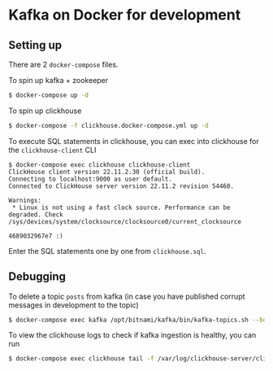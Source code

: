 # Kafka on Docker for development

## Setting up
There are 2 `docker-compose` files.

To spin up kafka + zookeeper
```bash
$ docker-compose up -d
```

To spin up clickhouse
```bash
$ docker-compose -f clickhouse.docker-compose.yml up -d
```

To execute SQL statements in clickhouse, you can exec into clickhouse for the `clickhouse-client` CLI
```
$ docker-compose exec clickhouse clickhouse-client
ClickHouse client version 22.11.2.30 (official build).
Connecting to localhost:9000 as user default.
Connected to ClickHouse server version 22.11.2 revision 54460.

Warnings:
 * Linux is not using a fast clock source. Performance can be degraded. Check /sys/devices/system/clocksource/clocksource0/current_clocksource

4689032967e7 :) 
```
Enter the SQL statements one by one from `clickhouse.sql`.

## Debugging
To delete a topic `posts` from kafka (in case you have published corrupt messages in development to the topic)
```bash
$ docker-compose exec kafka /opt/bitnami/kafka/bin/kafka-topics.sh --bootstrap-server localhost:9092 --delete --topic posts
```

To view the clickhouse logs to check if kafka ingestion is healthy, you can run
```bash
$ docker-compose exec clickhouse tail -f /var/log/clickhouse-server/clickhouse-server.log
```